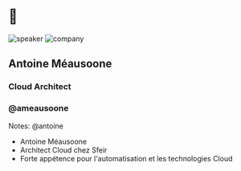 <!-- .slide: class="speaker-slide" -->

# 👋

![speaker](./assets/images/ameausoone.jpg)
![company](./assets/images/logo-sfeir-blanc.png)

<h2> Antoine <span>Méausoone</span></h2>

### Cloud Architect
<!-- .element: class="icon-rule icon-first" -->

### @ameausoone
<!-- .element: class="icon-twitter icon-second" -->

Notes: @antoine
* Antoine Méausoone
* Architect Cloud chez Sfeir
* Forte appétence pour l'automatisation et les technologies Cloud
